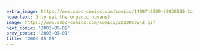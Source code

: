 ```yaml
---
extra_image: https://www.smbc-comics.com/comics/1429743559-20030505-2after.png
hovertext: Only eat the organic humans!
image: https://www.smbc-comics.com/comics/20030505-2.gif
next_comic: '2003-05-09'
prev_comic: '2003-05-01'
title: '2003-05-05'
---
```



